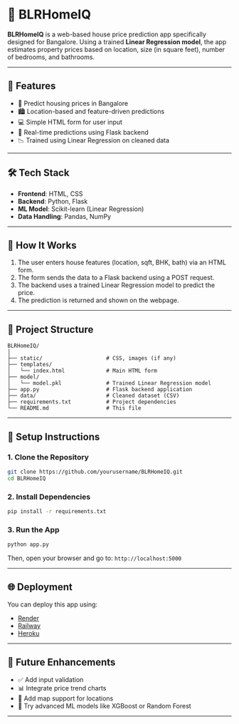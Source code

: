 

# 🏡 BLRHomeIQ

**BLRHomeIQ** is a web-based house price prediction app specifically designed for Bangalore. Using a trained **Linear Regression model**, the app estimates property prices based on location, size (in square feet), number of bedrooms, and bathrooms. 

---

## 🚀 Features

* 🧠 Predict housing prices in Bangalore
* 🏙️ Location-based and feature-driven predictions
* 💻 Simple HTML form for user input
* 🔁 Real-time predictions using Flask backend
* 📉 Trained using Linear Regression on cleaned data

---

## 🛠️ Tech Stack

* **Frontend**: HTML, CSS
* **Backend**: Python, Flask
* **ML Model**: Scikit-learn (Linear Regression)
* **Data Handling**: Pandas, NumPy

---

## 🧠 How It Works

1. The user enters house features (location, sqft, BHK, bath) via an HTML form.
2. The form sends the data to a Flask backend using a POST request.
3. The backend uses a trained Linear Regression model to predict the price.
4. The prediction is returned and shown on the webpage.

---

## 📁 Project Structure

```
BLRHomeIQ/
│
├── static/                    # CSS, images (if any)
├── templates/
│   └── index.html             # Main HTML form
├── model/                     
│   └── model.pkl              # Trained Linear Regression model
├── app.py                     # Flask backend application
├── data/                      # Cleaned dataset (CSV)
├── requirements.txt           # Project dependencies
└── README.md                  # This file
```

---

## 🔧 Setup Instructions

### 1. Clone the Repository

```bash
git clone https://github.com/yourusername/BLRHomeIQ.git
cd BLRHomeIQ
```

### 2. Install Dependencies

```bash
pip install -r requirements.txt
```

### 3. Run the App

```bash
python app.py
```

Then, open your browser and go to:
`http://localhost:5000`

---

## 🌐 Deployment

You can deploy this app using:

* [Render](https://render.com)
* [Railway](https://railway.app)
* [Heroku](https://heroku.com)

---

## 📌 Future Enhancements

* ✅ Add input validation
* 📊 Integrate price trend charts
* 📍 Add map support for locations
* 🤖 Try advanced ML models like XGBoost or Random Forest

---
